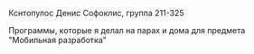 Кснтопулос Денис Софоклис, 
группа 211-325 

Программы, которые я делал на парах и дома для предмета "Мобильная разработка"
